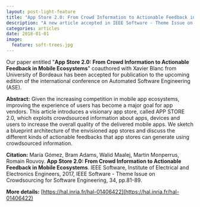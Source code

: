 ```yaml
---
layout: post-light-feature
title: "App Store 2.0: From Crowd Information to Actionable Feedback in Mobile Ecosystems"
description: "A new article accepted in IEEE Software - Theme Issue on Crowdsourcing for Software Engineering"
categories: articles
date: 2018-01-01
image: 
  feature: soft-trees.jpg
---
```


Our paper entitled "**App Store 2.0: From Crowd Information to Actionable Feedback in Mobile Ecosystems**" coauthored with Xavier Blanc from University of Bordeaux has been accepted for publication to the upcoming edition of the international conference on Automated Software Engineering (ASE).

**Abstract:** Given the increasing competition in mobile app ecosystems, improving the experience of users has become a major goal for app vendors. This article introduces a visionary app store, called APP STORE 2.0, which exploits crowdsourced information about apps, devices and users to increase the overall quality of the delivered mobile apps. We sketch a blueprint architecture of the envisioned app stores and discuss the different kinds of actionable feedbacks that app stores can generate using crowdsourced information.

**Citation:**
María Gómez, Bram Adams, Walid Maalej, Martin Monperrus, Romain Rouvoy. **App Store 2.0: From Crowd Information to Actionable Feedback in Mobile Ecosystems**. IEEE Software, Institute of Electrical and Electronics Engineers, 2017, IEEE Software - Theme Issue on Crowdsourcing for Software Engineering, 34, pp.81-89. 

**More details:** [https://hal.inria.fr/hal-01406422](https://hal.inria.fr/hal-01406422)